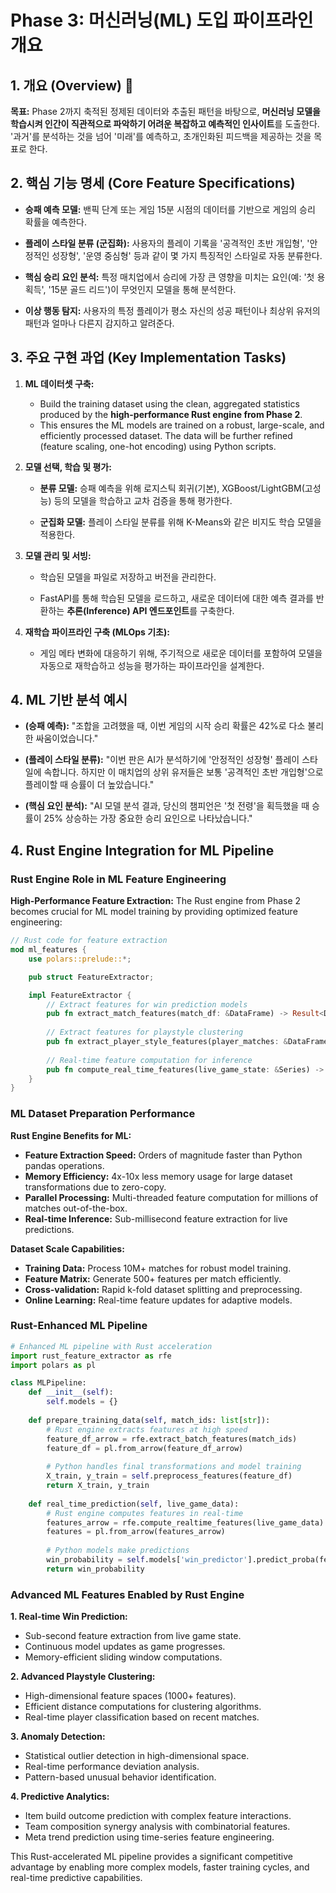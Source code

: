 # Phase 3: 머신러닝(ML) 도입 파이프라인 개요

## 1. 개요 (Overview) 🤖

**목표:** Phase 2까지 축적된 정제된 데이터와 추출된 패턴을 바탕으로, **머신러닝 모델을 학습시켜 인간이 직관적으로 파악하기 어려운 복잡하고 예측적인 인사이트**를 도출한다. '과거'를 분석하는 것을 넘어 '미래'를 예측하고, 초개인화된 피드백을 제공하는 것을 목표로 한다.

## 2. 핵심 기능 명세 (Core Feature Specifications)

- **승패 예측 모델:** 밴픽 단계 또는 게임 15분 시점의 데이터를 기반으로 게임의 승리 확률을 예측한다.
    
- **플레이 스타일 분류 (군집화):** 사용자의 플레이 기록을 '공격적인 초반 개입형', '안정적인 성장형', '운영 중심형' 등과 같이 몇 가지 특징적인 스타일로 자동 분류한다.
    
- **핵심 승리 요인 분석:** 특정 매치업에서 승리에 가장 큰 영향을 미치는 요인(예: '첫 용 획득', '15분 골드 리드')이 무엇인지 모델을 통해 분석한다.
    
- **이상 행동 탐지:** 사용자의 특정 플레이가 평소 자신의 성공 패턴이나 최상위 유저의 패턴과 얼마나 다른지 감지하고 알려준다.
    

## 3. 주요 구현 과업 (Key Implementation Tasks)

1. **ML 데이터셋 구축:**
    
    - Build the training dataset using the clean, aggregated statistics produced by the **high-performance Rust engine from Phase 2**.
    - This ensures the ML models are trained on a robust, large-scale, and efficiently processed dataset. The data will be further refined (feature scaling, one-hot encoding) using Python scripts.
        
2. **모델 선택, 학습 및 평가:**
    
    - **분류 모델:** 승패 예측을 위해 로지스틱 회귀(기본), XGBoost/LightGBM(고성능) 등의 모델을 학습하고 교차 검증을 통해 평가한다.
        
    - **군집화 모델:** 플레이 스타일 분류를 위해 K-Means와 같은 비지도 학습 모델을 적용한다.
        
3. **모델 관리 및 서빙:**
    
    - 학습된 모델을 파일로 저장하고 버전을 관리한다.
        
    - FastAPI를 통해 학습된 모델을 로드하고, 새로운 데이터에 대한 예측 결과를 반환하는 **추론(Inference) API 엔드포인트**를 구축한다.
        
4. **재학습 파이프라인 구축 (MLOps 기초):**
    
    - 게임 메타 변화에 대응하기 위해, 주기적으로 새로운 데이터를 포함하여 모델을 자동으로 재학습하고 성능을 평가하는 파이프라인을 설계한다.
        

## 4. ML 기반 분석 예시

- **(승패 예측):** "조합을 고려했을 때, 이번 게임의 시작 승리 확률은 42%로 다소 불리한 싸움이었습니다."
    
- **(플레이 스타일 분류):** "이번 판은 AI가 분석하기에 '안정적인 성장형' 플레이 스타일에 속합니다. 하지만 이 매치업의 상위 유저들은 보통 '공격적인 초반 개입형'으로 플레이할 때 승률이 더 높았습니다."
    
- **(핵심 요인 분석):** "AI 모델 분석 결과, 당신의 챔피언은 '첫 전령'을 획득했을 때 승률이 25% 상승하는 가장 중요한 승리 요인으로 나타났습니다."


## 4. Rust Engine Integration for ML Pipeline

### Rust Engine Role in ML Feature Engineering

**High-Performance Feature Extraction:**
The Rust engine from Phase 2 becomes crucial for ML model training by providing optimized feature engineering:

```rust
// Rust code for feature extraction
mod ml_features {
    use polars::prelude::*;

    pub struct FeatureExtractor;

    impl FeatureExtractor {
        // Extract features for win prediction models
        pub fn extract_match_features(match_df: &DataFrame) -> Result<DataFrame>;
        
        // Extract features for playstyle clustering
        pub fn extract_player_style_features(player_matches: &DataFrame) -> Result<DataFrame>;
        
        // Real-time feature computation for inference
        pub fn compute_real_time_features(live_game_state: &Series) -> Result<Series>;
    }
}
```

### ML Dataset Preparation Performance

**Rust Engine Benefits for ML:**
- **Feature Extraction Speed:** Orders of magnitude faster than Python pandas operations.
- **Memory Efficiency:** 4x-10x less memory usage for large dataset transformations due to zero-copy.
- **Parallel Processing:** Multi-threaded feature computation for millions of matches out-of-the-box.
- **Real-time Inference:** Sub-millisecond feature extraction for live predictions.

**Dataset Scale Capabilities:**
- **Training Data:** Process 10M+ matches for robust model training.
- **Feature Matrix:** Generate 500+ features per match efficiently.
- **Cross-validation:** Rapid k-fold dataset splitting and preprocessing.
- **Online Learning:** Real-time feature updates for adaptive models.

### Rust-Enhanced ML Pipeline

```python
# Enhanced ML pipeline with Rust acceleration
import rust_feature_extractor as rfe
import polars as pl

class MLPipeline:
    def __init__(self):
        self.models = {}
        
    def prepare_training_data(self, match_ids: list[str]):
        # Rust engine extracts features at high speed
        feature_df_arrow = rfe.extract_batch_features(match_ids)
        feature_df = pl.from_arrow(feature_df_arrow)
        
        # Python handles final transformations and model training
        X_train, y_train = self.preprocess_features(feature_df)
        return X_train, y_train
        
    def real_time_prediction(self, live_game_data):
        # Rust engine computes features in real-time
        features_arrow = rfe.compute_realtime_features(live_game_data)
        features = pl.from_arrow(features_arrow)
        
        # Python models make predictions
        win_probability = self.models['win_predictor'].predict_proba(features)[0][1]
        return win_probability
```

### Advanced ML Features Enabled by Rust Engine

**1. Real-time Win Prediction:**
- Sub-second feature extraction from live game state.
- Continuous model updates as game progresses.
- Memory-efficient sliding window computations.

**2. Advanced Playstyle Clustering:**
- High-dimensional feature spaces (1000+ features).
- Efficient distance computations for clustering algorithms.
- Real-time player classification based on recent matches.

**3. Anomaly Detection:**
- Statistical outlier detection in high-dimensional space.
- Real-time performance deviation analysis.
- Pattern-based unusual behavior identification.

**4. Predictive Analytics:**
- Item build outcome prediction with complex feature interactions.
- Team composition synergy analysis with combinatorial features.
- Meta trend prediction using time-series feature engineering.

This Rust-accelerated ML pipeline provides a significant competitive advantage by enabling more complex models, faster training cycles, and real-time predictive capabilities.